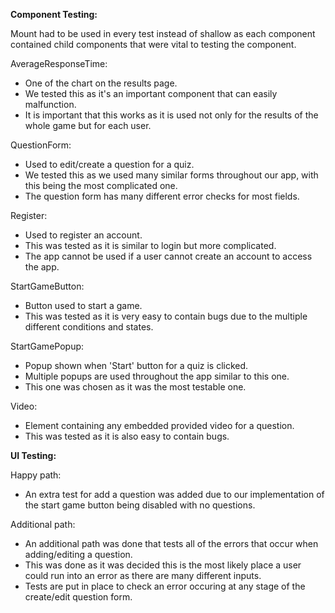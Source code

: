**Component Testing:**

Mount had to be used in every test instead of shallow as each component contained child components that were vital to testing the component.

AverageResponseTime:
- One of the chart on the results page.
- We tested this as it's an important component that can easily malfunction.
- It is important that this works as it is used not only for the results of the whole game but for each user.

QuestionForm:
- Used to edit/create a question for a quiz.
- We tested this as we used many similar forms throughout our app, with this being the most complicated one.
- The question form has many different error checks for most fields.

Register:
- Used to register an account.
- This was tested as it is similar to login but more complicated.
- The app cannot be used if a user cannot create an account to access the app.

StartGameButton:
- Button used to start a game.
- This was tested as it is very easy to contain bugs due to the multiple different conditions and states.

StartGamePopup:
- Popup shown when 'Start' button for a quiz is clicked.
- Multiple popups are used throughout the app similar to this one.
- This one was chosen as it was the most testable one.

Video:
- Element containing any embedded provided video for a question.
- This was tested as it is also easy to contain bugs.

**UI Testing:**

Happy path:
- An extra test for add a question was added due to our implementation of the start game button being disabled with no questions.

Additional path:
- An additional path was done that tests all of the errors that occur when adding/editing a question.
- This was done as it was decided this is the most likely place a user could run into an error as there are many different inputs.
- Tests are put in place to check an error occuring at any stage of the create/edit question form.
